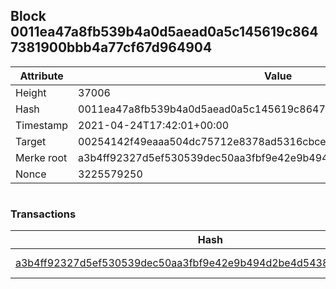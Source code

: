 ## Block 0011ea47a8fb539b4a0d5aead0a5c145619c8647381900bbb4a77cf67d964904

Attribute | Value
--- | ---
Height | 37006
Hash | 0011ea47a8fb539b4a0d5aead0a5c145619c8647381900bbb4a77cf67d964904
Timestamp | 2021-04-24T17:42:01+00:00
Target | 00254142f49eaaa504dc75712e8378ad5316cbcead634704b3734b6271167cc4
Merke root | a3b4ff92327d5ef530539dec50aa3fbf9e42e9b494d2be4d54383903d270b56e
Nonce | 3225579250

```

```

### Transactions

Hash | Amount
--- | ---
[a3b4ff92327d5ef530539dec50aa3fbf9e42e9b494d2be4d54383903d270b56e](a3b4ff92327d5ef530539dec50aa3fbf9e42e9b494d2be4d54383903d270b56e.md) | 10.00000000 SKEPTI 
